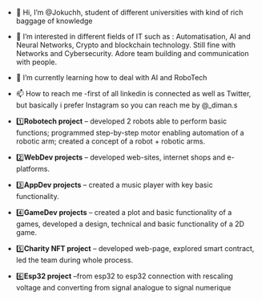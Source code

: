- 👋 Hi, I’m @Jokuchh, student of different universities with kind of rich baggage of knowledge
- 👀 I’m interested in different fields of IT such as : Automatisation, AI and Neural Networks, Crypto and blockchain technology. Still fine with Networks and Cybersecurity. Adore team building and communication with people.
- 🌱 I’m currently learning how to deal with AI and RoboTech
- 📫 How to reach me -first of all linkedin is connected as well as Twitter, but basically i prefer Instagram so you can reach me by @_diman.s 

- 1️⃣**Robotech project** – developed 2 robots able to perform basic functions; programmed step-by-step motor enabling automation of a robotic arm; created a concept of a robot + robotic arms.
- 2️⃣**WebDev projects** – developed web-sites, internet shops and e-platforms.
- 3️⃣**AppDev projects** – created a music player with key basic functionality.
- 4️⃣**GameDev projects** – created a plot and basic functionality of a games, developed a design, technical and basic functionality of a 2D game.
- 5️⃣**Charity NFT project** – developed web-page, explored smart contract, led the team during whole process.
- 6️⃣**Esp32 project**  –from esp32 to esp32 connection with rescaling voltage and converting from signal analogue to signal numerique

<!---
Jokuchh/Jokuchh is a ✨ special ✨ repository because its `README.md` (this file) appears on your GitHub profile.
You can click the Preview link to take a look at your changes.
--->
